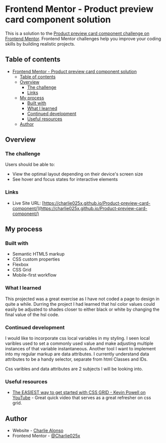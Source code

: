 # Frontend Mentor - Product preview card component solution

This is a solution to the [Product preview card component challenge on Frontend Mentor](https://www.frontendmentor.io/challenges/product-preview-card-component-GO7UmttRfa). Frontend Mentor challenges help you improve your coding skills by building realistic projects.

## Table of contents

- [Frontend Mentor - Product preview card component solution](#frontend-mentor---product-preview-card-component-solution)
  - [Table of contents](#table-of-contents)
  - [Overview](#overview)
    - [The challenge](#the-challenge)
    - [Links](#links)
  - [My process](#my-process)
    - [Built with](#built-with)
    - [What I learned](#what-i-learned)
    - [Continued development](#continued-development)
    - [Useful resources](#useful-resources)
  - [Author](#author)

## Overview

### The challenge

Users should be able to:

- View the optimal layout depending on their device's screen size
- See hover and focus states for interactive elements

### Links

- Live Site URL: [https://charlie025x.github.io/Product-preview-card-component/](https://charlie025x.github.io/Product-preview-card-component/)

## My process

### Built with

- Semantic HTML5 markup
- CSS custom properties
- Flexbox
- CSS Grid
- Mobile-first workflow

### What I learned

This projected was a great exercise as I have not coded a page to design in quite a while. Durring the project I had learned that hsl color values could easily be adjusted to shades closer to either black or white by changing the final value of the hsl code.

### Continued development

I would like to incorporate css local variables in my styling. I seen local varibles used to set a commonly used value and make adjusting multiple instances of that variable instantaneous.
Another tool I want to implement into my regular markup are data attributes. I currently understand data attributes to be a handy selector, separate from html Classes and IDs.

Css varibles and data attributes are 2 subjects I will be looking into.

### Useful resources

- [The EASIEST way to get started with CSS GRID - Kevin Powell on YouTube](https://www.youtube.com/watch?v=_lEkD8IGkwo&list=PL4-IK0AVhVjPv5tfS82UF_iQgFp4Bl998) - Great quick video that serves as a great refresher on css grid.

## Author

- Website - [Charlie Alonso](https://charlie-alonso.netlify.app/)
- Frontend Mentor - [@Charlie025x](https://www.frontendmentor.io/profile/Charlie025x)
